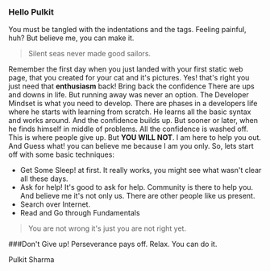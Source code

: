 ### Hello Pulkit
You must be tangled with the indentations and the tags. Feeling painful, huh? But believe me, you can make it.
> Silent seas never made good sailors.

Remember the first day when you just landed with your first static web page, that you created for your cat and it's pictures.
Yes! that's right you just need that **enthusiasm** back!
Bring back the confidence
There are ups and downs in life. But running away was never an option.
The Developer Mindset is what you need to develop. 
There are phases in a developers life where he starts with learning from scratch. He learns all the basic syntax and works around. And the confidence builds up. But sooner or later, when he finds himself in middle of problems. All the confidence is washed off. This is where people give up. But **YOU WILL NOT**. 
I am here to help you out. And Guess what! you can believe me because I am you only.
So, lets start off with some basic techniques:
*  Get Some Sleep! at first. It really works, you might see what wasn't clear all these days.
*  Ask for help! It's good to ask for help. Community is there to help you. And believe me it's not only us. There are other people like us present.
*  Search over Internet.
* Read and Go through Fundamentals
> You are not wrong it's just you are not right yet.

###Don't Give up!
Perseverance pays off. Relax. You can do it.

Pulkit Sharma 
